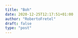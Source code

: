 ```yaml
---
title: "Boh"
date: 2020-12-25T12:17:51+01:00
author: "RobertoFretel"
draft: false
type: "post"
---
```


